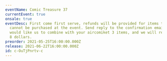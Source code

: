 ```yaml
---
eventName: Comic Treasure 37
currentEvent: true
onsale: true
eventDesc: First come first serve, refunds will be provided for items that
  cannot be purchased at the event. Send reply to the confirmation email if you
  would like us to combine with your aircomiket 3 items, and we will refund you
  8 dollars.
preorder: 2021-05-25T16:00:00.000Z
release: 2021-06-22T16:00:00.000Z
id: c-OuTjPnrtv-c
---
```

